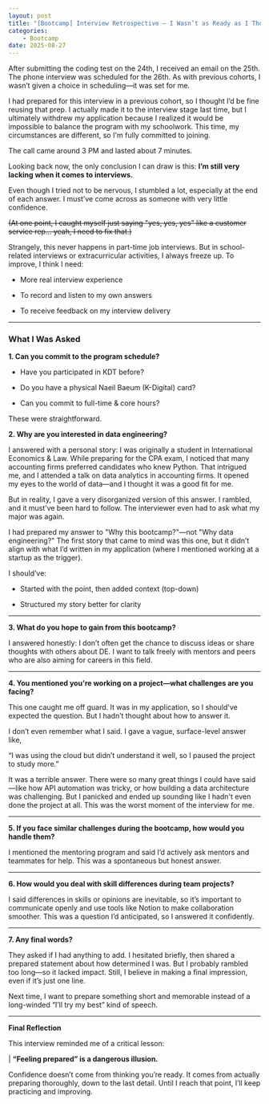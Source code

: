 ```yaml
---
layout: post
title: "[Bootcamp] Interview Retrospective – I Wasn’t as Ready as I Thought"
categories:
    - Bootcamp
date: 2025-08-27
---
```


After submitting the coding test on the 24th, I received an email on the 25th. The phone interview was scheduled for the 26th. As with previous cohorts, I wasn’t given a choice in scheduling—it was set for me.

I had prepared for this interview in a previous cohort, so I thought I’d be fine reusing that prep. 
I actually made it to the interview stage last time, but I ultimately withdrew my application because I realized it would be impossible to balance the program with my schoolwork. 
This time, my circumstances are different, so I'm fully committed to joining. 

The call came around 3 PM and lasted about 7 minutes.

Looking back now, the only conclusion I can draw is this:
**I’m still very lacking when it comes to interviews.**

Even though I tried not to be nervous, I stumbled a lot, especially at the end of each answer. 
I must’ve come across as someone with very little confidence.

~~(At one point, I caught myself just saying "yes, yes, yes" like a customer service rep... yeah, I need to fix that.)~~

Strangely, this never happens in part-time job interviews. 
But in school-related interviews or extracurricular activities, I always freeze up. 
To improve, I think I need:

- More real interview experience

- To record and listen to my own answers

- To receive feedback on my interview delivery

---

### What I Was Asked
**1. Can you commit to the program schedule?**

- Have you participated in KDT before?

- Do you have a physical Naeil Baeum (K-Digital) card?

- Can you commit to full-time & core hours?

These were straightforward.

**2. Why are you interested in data engineering?**

I answered with a personal story:
I was originally a student in International Economics & Law. 
While preparing for the CPA exam, I noticed that many accounting firms preferred candidates who knew Python. That intrigued me, and I attended a talk on data analytics in accounting firms. It opened my eyes to the world of data—and I thought it was a good fit for me.

But in reality, I gave a very disorganized version of this answer. I rambled, and it must’ve been hard to follow. The interviewer even had to ask what my major was again.

I had prepared my answer to "Why this bootcamp?"—not "Why data engineering?"
The first story that came to mind was this one, but it didn’t align with what I’d written in my application (where I mentioned working at a startup as the trigger).

I should’ve:

- Started with the point, then added context (top-down)

- Structured my story better for clarity

---

**3. What do you hope to gain from this bootcamp?**

I answered honestly:
I don’t often get the chance to discuss ideas or share thoughts with others about DE. 
I want to talk freely with mentors and peers who are also aiming for careers in this field.

---

**4. You mentioned you're working on a project—what challenges are you facing?**

This one caught me off guard.
It was in my application, so I should've expected the question. But I hadn’t thought about how to answer it.

I don’t even remember what I said. I gave a vague, surface-level answer like,

“I was using the cloud but didn’t understand it well, so I paused the project to study more.”

It was a terrible answer.
There were so many great things I could have said—like how API automation was tricky, or how building a data architecture was challenging.
But I panicked and ended up sounding like I hadn't even done the project at all.
This was the worst moment of the interview for me.

---

**5. If you face similar challenges during the bootcamp, how would you handle them?**

I mentioned the mentoring program and said I’d actively ask mentors and teammates for help. This was a spontaneous but honest answer.

---

**6. How would you deal with skill differences during team projects?**

I said differences in skills or opinions are inevitable, so it’s important to communicate openly and use tools like Notion to make collaboration smoother.
This was a question I’d anticipated, so I answered it confidently.

---

**7. Any final words?**

They asked if I had anything to add.
I hesitated briefly, then shared a prepared statement about how determined I was. 
But I probably rambled too long—so it lacked impact.
Still, I believe in making a final impression, even if it’s just one line.

Next time, I want to prepare something short and memorable instead of a long-winded “I’ll try my best” kind of speech.

---

**Final Reflection**

This interview reminded me of a critical lesson:

| **“Feeling prepared” is a dangerous illusion.**

Confidence doesn’t come from thinking you’re ready.
It comes from actually preparing thoroughly, down to the last detail.
Until I reach that point, I’ll keep practicing and improving.